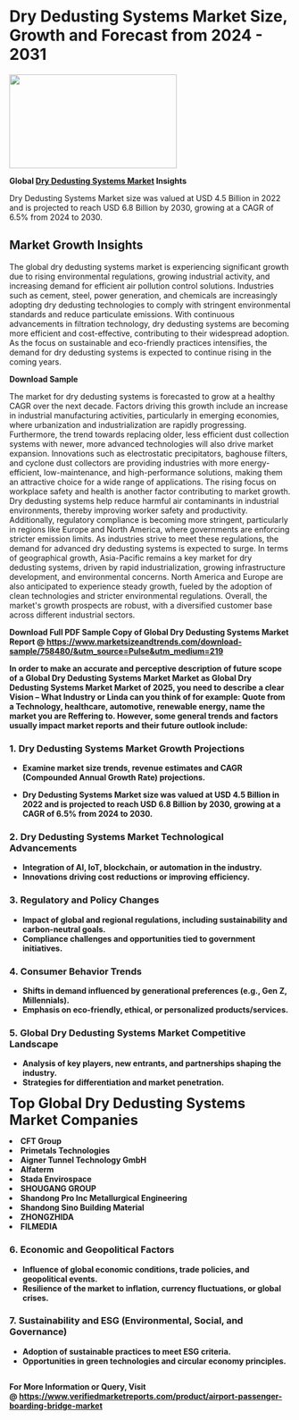 <H1>Dry Dedusting Systems Market Size, Growth and Forecast from 2024 - 2031</H1><img class="aligncenter size-medium wp-image-584254" src="https://thirdeyenews.in/wp-content/uploads/2024/09/Global-Market-Research-300x168.jpeg" alt="" width="300" height="168" /><p><strong>Global&nbsp;<a href="https://www.marketsizeandtrends.com/download-sample/758480/&amp;utm_source=Pulse&amp;utm_medium=219">Dry Dedusting Systems Market</a> Insights</strong></p><p>Dry Dedusting Systems Market size was valued at USD 4.5 Billion in 2022 and is projected to reach USD 6.8 Billion by 2030, growing at a CAGR of 6.5% from 2024 to 2030.</p><p><h2>Market Growth Insights</h2> <p>The global dry dedusting systems market is experiencing significant growth due to rising environmental regulations, growing industrial activity, and increasing demand for efficient air pollution control solutions. Industries such as cement, steel, power generation, and chemicals are increasingly adopting dry dedusting technologies to comply with stringent environmental standards and reduce particulate emissions. With continuous advancements in filtration technology, dry dedusting systems are becoming more efficient and cost-effective, contributing to their widespread adoption. As the focus on sustainable and eco-friendly practices intensifies, the demand for dry dedusting systems is expected to continue rising in the coming years.</p> <p><strong>Download Sample</strong></p> <p>The market for dry dedusting systems is forecasted to grow at a healthy CAGR over the next decade. Factors driving this growth include an increase in industrial manufacturing activities, particularly in emerging economies, where urbanization and industrialization are rapidly progressing. Furthermore, the trend towards replacing older, less efficient dust collection systems with newer, more advanced technologies will also drive market expansion. Innovations such as electrostatic precipitators, baghouse filters, and cyclone dust collectors are providing industries with more energy-efficient, low-maintenance, and high-performance solutions, making them an attractive choice for a wide range of applications. The rising focus on workplace safety and health is another factor contributing to market growth. Dry dedusting systems help reduce harmful air contaminants in industrial environments, thereby improving worker safety and productivity. Additionally, regulatory compliance is becoming more stringent, particularly in regions like Europe and North America, where governments are enforcing stricter emission limits. As industries strive to meet these regulations, the demand for advanced dry dedusting systems is expected to surge. In terms of geographical growth, Asia-Pacific remains a key market for dry dedusting systems, driven by rapid industrialization, growing infrastructure development, and environmental concerns. North America and Europe are also anticipated to experience steady growth, fueled by the adoption of clean technologies and stricter environmental regulations. Overall, the market's growth prospects are robust, with a diversified customer base across different industrial sectors. <p><strong></p><p><span class=""><strong>Download Full PDF Sample Copy of Global Dry Dedusting Systems Market Report</strong> @ <a href="https://www.marketsizeandtrends.com/download-sample/758480/&amp;utm_source=Pulse&amp;utm_medium=219" target="_blank">https://www.marketsizeandtrends.com/download-sample/758480/&amp;utm_source=Pulse&amp;utm_medium=219</a></span></p><p>In order to make an accurate and perceptive description of future scope of a Global&nbsp;Dry Dedusting Systems Market Market as Global&nbsp;Dry Dedusting Systems Market Market of 2025, you need to describe a clear Vision &ndash; What Industry or Linda can you think of for example: Quote from a Technology, healthcare, automotive, renewable energy, name the market you are Reffering to. However, some general trends and factors usually impact market reports and their future outlook include:</p><h3>1.&nbsp;<strong>Dry Dedusting Systems Market Growth Projections</strong></h3><ul><li>Examine market size trends, revenue estimates and CAGR (Compounded Annual Growth Rate) projections.</li><li><p>Dry Dedusting Systems Market size was valued at USD 4.5 Billion in 2022 and is projected to reach USD 6.8 Billion by 2030, growing at a CAGR of 6.5% from 2024 to 2030.</p></li></ul><h3>2.&nbsp;<strong>Dry Dedusting Systems Market Technological Advancements</strong></h3><ul><li>Integration of AI, IoT, blockchain, or automation in the industry.</li><li>Innovations driving cost reductions or improving efficiency.</li></ul><h3>3.&nbsp;<strong>Regulatory and Policy Changes</strong></h3><ul><li>Impact of global and regional regulations, including sustainability and carbon-neutral goals.</li><li>Compliance challenges and opportunities tied to government initiatives.</li></ul><h3>4.&nbsp;<strong>Consumer Behavior Trends</strong></h3><ul><li>Shifts in demand influenced by generational preferences (e.g., Gen Z, Millennials).</li><li>Emphasis on eco-friendly, ethical, or personalized products/services.</li></ul><h3>5.&nbsp;<strong>Global Dry Dedusting Systems Market Competitive Landscape</strong></h3><ul><li>Analysis of key players, new entrants, and partnerships shaping the industry.</li><li>Strategies for differentiation and market penetration.</li></ul><p data-pm-slice="1 1 []"><span style="color: inherit; font-family: inherit; font-size: 25px;">Top Global Dry Dedusting Systems Market Companies</span></p><div class="" data-test-id=""><p><li>CFT Group</li><li> Primetals Technologies</li><li> Aigner Tunnel Technology GmbH</li><li> Alfaterm</li><li> Stada Envirospace</li><li> SHOUGANG GROUP</li><li> Shandong Pro Inc Metallurgical Engineering</li><li> Shandong Sino Building Material</li><li> ZHONGZHIDA</li><li> FILMEDIA</li></p></div><h3>6.&nbsp;<strong>Economic and Geopolitical Factors</strong></h3><ul><li>Influence of global economic conditions, trade policies, and geopolitical events.</li><li>Resilience of the market to inflation, currency fluctuations, or global crises.</li></ul><h3>7.&nbsp;<strong>Sustainability and ESG (Environmental, Social, and Governance)</strong></h3><ul><li>Adoption of sustainable practices to meet ESG criteria.</li><li>Opportunities in green technologies and circular economy principles.</li></ul><h2><strong style="font-size: 14px;">For More Information or Query, Visit @&nbsp;</strong><a style="background-color: #ffffff; font-size: 14px;" href="https://www.marketsizeandtrends.com/report/dry-dedusting-systems-market/" target="_blank">https://www.verifiedmarketreports.com/product/airport-passenger-boarding-bridge-market</a></h2>
